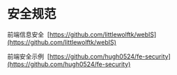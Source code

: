 # 安全规范

前端信息安全  [https://github.com/littlewolftk/webIS](https://github.com/littlewolftk/webIS)

前端安全示例  [https://github.com/hugh0524/fe-security](https://github.com/hugh0524/fe-security)
